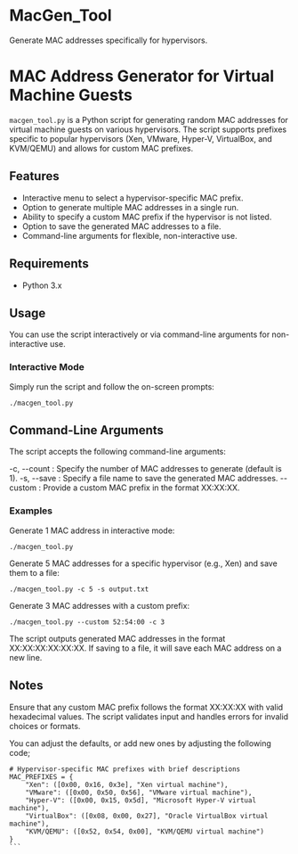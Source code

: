 # MacGen_Tool
Generate MAC addresses specifically for hypervisors.

# MAC Address Generator for Virtual Machine Guests

`macgen_tool.py` is a Python script for generating random MAC addresses for virtual machine guests on various hypervisors. The script supports prefixes specific to popular hypervisors (Xen, VMware, Hyper-V, VirtualBox, and KVM/QEMU) and allows for custom MAC prefixes.

## Features

- Interactive menu to select a hypervisor-specific MAC prefix.
- Option to generate multiple MAC addresses in a single run.
- Ability to specify a custom MAC prefix if the hypervisor is not listed.
- Option to save the generated MAC addresses to a file.
- Command-line arguments for flexible, non-interactive use.

## Requirements

- Python 3.x

## Usage

You can use the script interactively or via command-line arguments for non-interactive use.

### Interactive Mode

Simply run the script and follow the on-screen prompts:

```
./macgen_tool.py
```

## Command-Line Arguments
The script accepts the following command-line arguments:

-c, --count : Specify the number of MAC addresses to generate (default is 1).
-s, --save : Specify a file name to save the generated MAC addresses.
--custom : Provide a custom MAC prefix in the format XX:XX:XX.

### Examples
Generate 1 MAC address in interactive mode:

```
./macgen_tool.py
```

Generate 5 MAC addresses for a specific hypervisor (e.g., Xen) and save them to a file:

```
./macgen_tool.py -c 5 -s output.txt
```

Generate 3 MAC addresses with a custom prefix:

```
./macgen_tool.py --custom 52:54:00 -c 3
```
The script outputs generated MAC addresses in the format XX:XX:XX:XX:XX:XX. If saving to a file, it will save each MAC address on a new line.

## Notes
Ensure that any custom MAC prefix follows the format XX:XX:XX with valid hexadecimal values.
The script validates input and handles errors for invalid choices or formats.

You can adjust the defaults, or add new ones by adjusting the following code;

````
# Hypervisor-specific MAC prefixes with brief descriptions
MAC_PREFIXES = {
    "Xen": ([0x00, 0x16, 0x3e], "Xen virtual machine"),
    "VMware": ([0x00, 0x50, 0x56], "VMware virtual machine"),
    "Hyper-V": ([0x00, 0x15, 0x5d], "Microsoft Hyper-V virtual machine"),
    "VirtualBox": ([0x08, 0x00, 0x27], "Oracle VirtualBox virtual machine"),
    "KVM/QEMU": ([0x52, 0x54, 0x00], "KVM/QEMU virtual machine")
}
```
